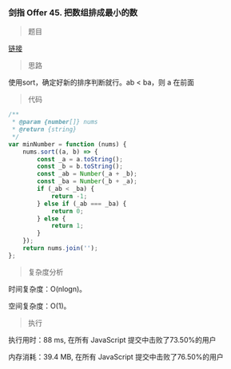 ### 剑指 Offer 45. 把数组排成最小的数

> 题目

[链接](https://leetcode-cn.com/problems/ba-shu-zu-pai-cheng-zui-xiao-de-shu-lcof/)

> 思路

使用sort，确定好新的排序判断就行。ab < ba，则 a 在前面

> 代码

```js
/**
 * @param {number[]} nums
 * @return {string}
 */
var minNumber = function (nums) {
    nums.sort((a, b) => {
        const _a = a.toString();
        const _b = b.toString();
        const _ab = Number(_a + _b);
        const _ba = Number(_b + _a);
        if (_ab < _ba) {
            return -1;
        } else if (_ab === _ba) {
            return 0;
        } else {
            return 1;
        }
    });
    return nums.join('');
};
```

> 复杂度分析

时间复杂度：O(nlogn)。

空间复杂度：O(1)。

> 执行

执行用时：88 ms, 在所有 JavaScript 提交中击败了73.50%的用户

内存消耗：39.4 MB, 在所有 JavaScript 提交中击败了76.50%的用户